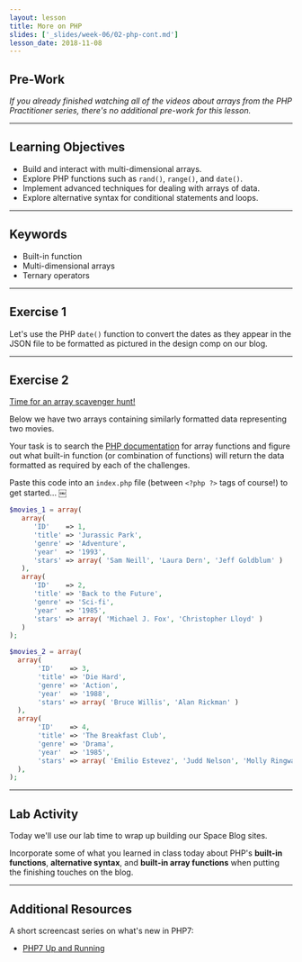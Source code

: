 ```yaml
---
layout: lesson
title: More on PHP
slides: ['_slides/week-06/02-php-cont.md']
lesson_date: 2018-11-08
---
```


## Pre-Work

_If you already finished watching all of the videos about arrays from the PHP Practitioner series, there's no additional pre-work for this lesson._

---

## Learning Objectives

- Build and interact with multi-dimensional arrays.
- Explore PHP functions such as `rand()`, `range()`, and `date()`.
- Implement advanced techniques for dealing with arrays of data.
- Explore alternative syntax for conditional statements and loops.

---

## Keywords

- Built-in function
- Multi-dimensional arrays
- Ternary operators

---

## Exercise 1

Let's use the PHP `date()` function to convert the dates as they appear in the JSON file to be formatted as pictured in the design comp on our blog.

---

## Exercise 2

[Time for an array scavenger hunt!](/public/files/exercises/php-array-scavenger-hunt.pdf)

Below we have two arrays containing similarly formatted data representing two movies.

Your task is to search the [PHP documentation](http://php.net/manual/en/ref.array.php) for array functions and figure out what built-in function (or combination of functions) will return the data formatted as required by each of the challenges.

Paste this code into an `index.php` file (between `<?php ?>` tags of course!) to get started...
￼

```php
$movies_1 = array(
   array(
      'ID'    => 1,
      'title' => 'Jurassic Park',
      'genre' => 'Adventure',
      'year'  => '1993',
      'stars' => array( 'Sam Neill', 'Laura Dern', 'Jeff Goldblum' )
   ),
   array(
      'ID'    => 2,
      'title' => 'Back to the Future',
      'genre' => 'Sci-fi',
      'year'  => '1985',
      'stars' => array( 'Michael J. Fox', 'Christopher Lloyd' )
   )
);

$movies_2 = array(
  array(
       'ID'    => 3,
       'title' => 'Die Hard',
       'genre' => 'Action',
       'year'  => '1988',
       'stars' => array( 'Bruce Willis', 'Alan Rickman' )
  ),
  array(
       'ID'    => 4,
       'title' => 'The Breakfast Club',
       'genre' => 'Drama',
       'year'  => '1985',
       'stars' => array( 'Emilio Estevez', 'Judd Nelson', 'Molly Ringwald' )
  ),
);
```

---

## Lab Activity

Today we'll use our lab time to wrap up building our Space Blog sites.

Incorporate some of what you learned in class today about PHP's **built-in functions**, **alternative syntax**, and **built-in array functions** when putting the finishing touches on the blog.

---

## Additional Resources

A short screencast series on what's new in PHP7:

- [PHP7 Up and Running](https://laracasts.com/series/php7-up-and-running)

